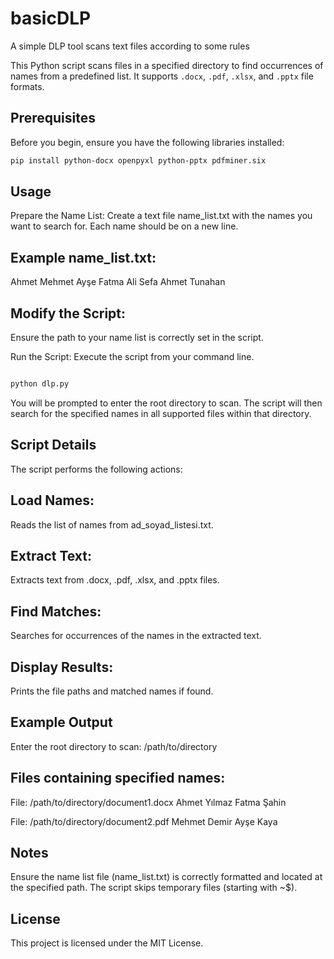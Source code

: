 # basicDLP
A simple DLP tool scans text files according to some rules

This Python script scans files in a specified directory to find occurrences of names from a predefined list. It supports `.docx`, `.pdf`, `.xlsx`, and `.pptx` file formats.

## Prerequisites

Before you begin, ensure you have the following libraries installed:

```bash
pip install python-docx openpyxl python-pptx pdfminer.six
```

## Usage
Prepare the Name List:
Create a text file name_list.txt with the names you want to search for. Each name should be on a new line.

## Example name_list.txt:

Ahmet 
Mehmet 
Ayşe 
Fatma 
Ali 
Sefa 
Ahmet 
Tunahan 

## Modify the Script:
Ensure the path to your name list is correctly set in the script.


Run the Script:
Execute the script from your command line.

```bash

python dlp.py

```
You will be prompted to enter the root directory to scan. The script will then search for the specified names in all supported files within that directory.

## Script Details
The script performs the following actions:

## Load Names:
Reads the list of names from ad_soyad_listesi.txt.

## Extract Text:
Extracts text from .docx, .pdf, .xlsx, and .pptx files.

## Find Matches:
Searches for occurrences of the names in the extracted text.

## Display Results:
Prints the file paths and matched names if found.

## Example Output
Enter the root directory to scan: /path/to/directory

## Files containing specified names:

File: /path/to/directory/document1.docx
    Ahmet Yılmaz
    Fatma Şahin

File: /path/to/directory/document2.pdf
    Mehmet Demir
    Ayşe Kaya
## Notes
Ensure the name list file (name_list.txt) is correctly formatted and located at the specified path.
The script skips temporary files (starting with ~$).
## License
This project is licensed under the MIT License. 

